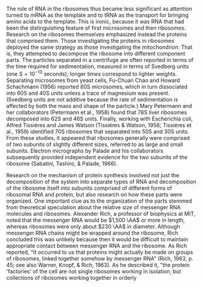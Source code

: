 The role of RNA in the ribosomes thus became less significant as attention turned to mRNA as the template and to tRNA as the transport for bringing amino acids to the template. This is ironic, because it was RNA that had been the distinguishing feature of first microsomes and then ribosomes. Research on the ribosomes themselves emphasized instead the proteins that comprised them. Those investigating the proteins in ribosomes deployed the same strategy as those investigating the mitochondrion: That is, they attempted to decompose the ribosome into different component parts. The particles separated in a centrifuge are often reported in terms of the time required for sedimentation, measured in terms of Svedberg units (one $S=10^{-13}$ seconds); longer times correspond to lighter weights. Separating microsomes from yeast cells, Fu-Chuan Chao and Howard Schachmann (1956) reported 80S microsomes, which in turn dissociated into 60S and 40S units unless a trace of magnesium was present. (Svedberg units are not additive because the rate of sedimentation is affected by both the mass and shape of the particle.) Mary Petermann and her collaborators (Petermann et al., 1958) found that 78S liver ribosomes decomposed into 62S and 46S units. Finally, working with Escherichia coli, Alfred Tissiéres and James Watson (Tissiéres \& Watson, 1958; Tissiéres et al., 1959) identified 70S ribosomes that separated into 50S and 30S units. From these studies, it appeared that ribosomes generally were comprised of two subunits of slightly different sizes, referred to as large and small subunits. Electron micrographs by Palade and his collaborators subsequently provided independent evidence for the two subunits of the ribosome (Sabatini, Tashiro, \& Palade, 1966).

Research on the mechanism of protein synthesis involved not just the decomposition of the system into separate types of RNA and decomposition of the ribosome itself into subunits comprised of different forms of ribosomal RNA and protein, but also research on how these parts were organized. One important clue as to the organization of the parts stemmed from theoretical speculation about the relative size of messenger RNA molecules and ribosomes. Alexander Rich, a professor of biophysics at MIT, noted that the messenger RNA would be $1,500 \AA$ or more in length, whereas ribosomes were only about $230 \AA$ in diameter. Although messenger RNA chains might be wrapped around the ribosome, Rich concluded this was unlikely because then it would be difficult to maintain appropriate contact between messenger RNA and the ribosome. As Rich reported, "It occurred to us that proteins might actually be made on groups of ribosomes, linked together somehow by messenger RNA" (Rich, 1963, p. 45; see also Warner, Knopf, \& Rich, 1963). As he described it, "the protein 'factories' of the cell are not single ribosomes working in isolation, but collections of ribosomes working together in orderly